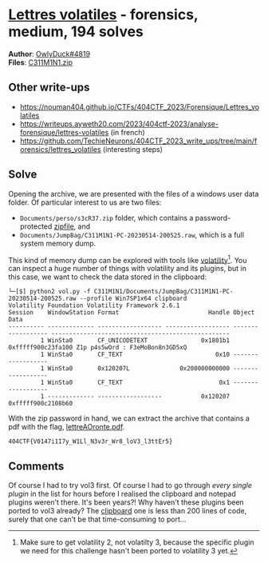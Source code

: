 [Lettres volatiles](challenge_files/README.md) - forensics, medium, 194 solves
===

**Author**: [OwlyDuck#4819](https://github.com/OwlyDuck)    
**Files**: [C311M1N1.zip](https://www.narthorn.com/ctf/404CTF-2023/challenge_files/Analyse%20forensique/Lettres%20volatiles/C311M1N1.zip)

## Other write-ups

- https://nouman404.github.io/CTFs/404CTF_2023/Forensique/Lettres_volatiles
- https://writeups.ayweth20.com/2023/404ctf-2023/analyse-forensique/lettres-volatiles (in french)
- https://github.com/TechieNeurons/404CTF_2023_write_ups/tree/main/forensics/lettres_volatiles (interesting steps)

## Solve

Opening the archive, we are presented with the files of a windows user data folder. Of particular interest to us are two files:

- `Documents/perso/s3cR37.zip` folder, which contains a password-protected [zipfile](s3cR37.zip), and
- `Documents/JumpBag/C311M1N1-PC-20230514-200525.raw`, which is a full system memory dump.

This kind of memory dump can be explored with tools like [volatility](https://github.com/volatilityfoundation/volatility)[^1]. You can inspect a huge number of things with volatility and its plugins, but in this case, we want to check the data stored in the clipboard:

```
└─[$] python2 vol.py -f C311M1N1/Documents/JumpBag/C311M1N1-PC-20230514-200525.raw --profile Win7SP1x64 clipboard 
Volatility Foundation Volatility Framework 2.6.1
Session    WindowStation Format                         Handle Object             Data                                              
---------- ------------- ------------------ ------------------ ------------------ --------------------------------------------------
         1 WinSta0       CF_UNICODETEXT               0x1801b1 0xfffff900c23fa100 Z1p p4s5wOrd : F3eMoBon8n3GD5xQ                   
         1 WinSta0       CF_TEXT                          0x10 ------------------                                                   
         1 WinSta0       0x120207L              0x200000000000 ------------------                                                   
         1 WinSta0       CF_TEXT                           0x1 ------------------                                                   
         1 ------------- ------------------           0x120207 0xfffff900c2108b60     
```

With the zip password in hand, we can extract the archive that contains a pdf with the flag, [lettreAOronte.pdf](lettreAOronte.pdf).

`404CTF{V0147i1I7y_W1Ll_N3v3r_Wr8_loV3_l3ttEr5}`

[^1]: Make sure to get volatility 2, not volatilty 3, because the specific plugin we need for this challenge hasn't been ported to volatility 3 yet.

## Comments

Of course I had to try vol3 first. Of course I had to go through *every single plugin* in the list for hours before I realised the clipboard and notepad plugins weren't there.
It's been years?! Why haven't these plugins been ported to vol3 already? The [clipboard](https://github.com/volatilityfoundation/volatility/blob/a438e768194a9e05eb4d9ee9338b881c0fa25937/volatility/plugins/gui/clipboard.py) one is less than 200 lines of code, surely that one can't be that time-consuming to port... 